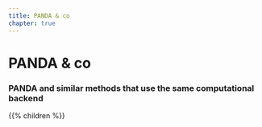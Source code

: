 ```yaml
---
title: PANDA & co
chapter: true
---
```


# PANDA & co

### PANDA and similar methods that use the same computational backend

{{% children %}}
